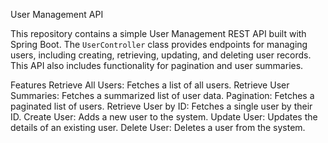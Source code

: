 User Management API

This repository contains a simple User Management REST API built with Spring Boot. The `UserController` class provides endpoints for managing users, including creating, retrieving, updating, and deleting user records. This API also includes functionality for pagination and user summaries.

Features
Retrieve All Users: Fetches a list of all users.
Retrieve User Summaries: Fetches a summarized list of user data.
Pagination: Fetches a paginated list of users.
Retrieve User by ID: Fetches a single user by their ID.
Create User: Adds a new user to the system.
Update User: Updates the details of an existing user.
Delete User: Deletes a user from the system.

